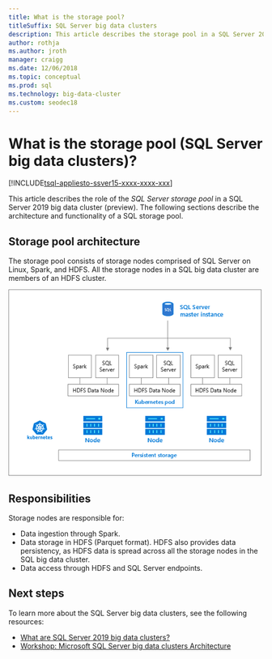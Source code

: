 ```yaml
---
title: What is the storage pool?
titleSuffix: SQL Server big data clusters
description: This article describes the storage pool in a SQL Server 2019 big data cluster.
author: rothja 
ms.author: jroth 
manager: craigg
ms.date: 12/06/2018
ms.topic: conceptual
ms.prod: sql
ms.technology: big-data-cluster
ms.custom: seodec18
---
```


# What is the storage pool (SQL Server big data clusters)?

[!INCLUDE[tsql-appliesto-ssver15-xxxx-xxxx-xxx](../includes/tsql-appliesto-ssver15-xxxx-xxxx-xxx.md)]

This article describes the role of the *SQL Server storage pool* in a SQL Server 2019 big data cluster (preview). The following sections describe the architecture and functionality of a SQL storage pool.

## Storage pool architecture

The storage pool consists of storage nodes comprised of SQL Server on Linux, Spark, and HDFS. All the storage nodes in a SQL big data cluster are members of an HDFS cluster.

![Storage pool architecture](media/concept-storage-pool/scale-big-data-on-demand.png)

## Responsibilities

Storage nodes are responsible for:

- Data ingestion through Spark.
- Data storage in HDFS (Parquet format). HDFS also provides data persistency, as HDFS data is spread across all the storage nodes in the SQL big data cluster.
- Data access through HDFS and SQL Server endpoints.

## Next steps

To learn more about the SQL Server big data clusters, see the following resources:

- [What are SQL Server 2019 big data clusters?](big-data-cluster-overview.md)
- [Workshop: Microsoft SQL Server big data clusters Architecture](https://github.com/Microsoft/sqlworkshops/tree/master/sqlserver2019bigdataclusters)
